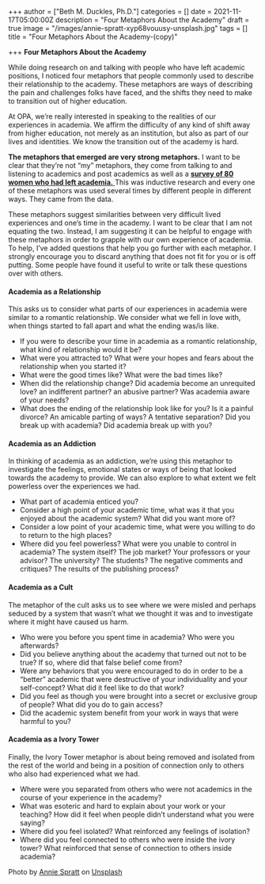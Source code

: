 +++
author = ["Beth M. Duckles, Ph.D."]
categories = []
date = 2021-11-17T05:00:00Z
description = "Four Metaphors About the Academy"
draft = true
image = "/images/annie-spratt-xyp68vouusy-unsplash.jpg"
tags = []
title = "Four Metaphors About the Academy-(copy)"

+++
**Four Metaphors About the Academy**

While doing research on and talking with people who have left academic positions, I noticed four metaphors that people commonly used to describe their relationship to the academy. These metaphors are ways of describing the pain and challenges folks have faced, and the shifts they need to make to transition out of higher education.

At OPA, we’re really interested in speaking to the realities of our experiences in academia. We affirm the difficulty of any kind of shift away from higher education, not merely as an institution, but also as part of our lives and identities. We know the transition out of the academy is hard.

**The metaphors that emerged are very strong metaphors.** I want to be clear that they’re not “my” metaphors, they come from talking to and listening to academics and post academics as well as a [**survey of 80 women who had left academia.** ](https://bethduckles.com/s/What-I-Wish-I-Had-KnownFINAL.pdf)This was inductive research and every one of these metaphors was used several times by different people in different ways. They came from the data.

These metaphors suggest similarities between very difficult lived experiences and one’s time in the academy. I want to be clear that I am not equating the two. Instead, I am suggesting it can be helpful to engage with these metaphors in order to grapple with our own experience of academia. To help, I’ve added questions that help you go further with each metaphor. I strongly encourage you to discard anything that does not fit for you or is off putting. Some people have found it useful to write or talk these questions over with others.

#### **Academia as a Relationship**

This asks us to consider what parts of our experiences in academia were similar to a romantic relationship. We consider what we fell in love with, when things started to fall apart and what the ending was/is like.

* If you were to describe your time in academia as a romantic relationship, what kind of relationship would it be?
* What were you attracted to? What were your hopes and fears about the relationship when you started it?
* What were the good times like? What were the bad times like?
* When did the relationship change? Did academia become an unrequited love? an indifferent partner? an abusive partner? Was academia aware of your needs?
* What does the ending of the relationship look like for you? Is it a painful divorce? An amicable parting of ways? A tentative separation? Did you break up with academia? Did academia break up with you?

#### **Academia as an Addiction**

In thinking of academia as an addiction, we’re using this metaphor to investigate the feelings, emotional states or ways of being that looked towards the academy to provide. We can also explore to what extent we felt powerless over the experiences we had.

* What part of academia enticed you?
* Consider a high point of your academic time, what was it that you enjoyed about the academic system? What did you want more of?
* Consider a low point of your academic time, what were you willing to do to return to the high places?
* Where did you feel powerless? What were you unable to control in academia? The system itself? The job market? Your professors or your advisor? The university? The students? The negative comments and critiques? The results of the publishing process?

#### **Academia as a Cult**

The metaphor of the cult asks us to see where we were misled and perhaps seduced by a system that wasn’t what we thought it was and to investigate where it might have caused us harm.

* Who were you before you spent time in academia? Who were you afterwards?
* Did you believe anything about the academy that turned out not to be true? If so, where did that false belief come from?
* Were any behaviors that you were encouraged to do in order to be a “better” academic that were destructive of your individuality and your self-concept? What did it feel like to do that work?
* Did you feel as though you were brought into a secret or exclusive group of people? What did you do to gain access?
* Did the academic system benefit from your work in ways that were harmful to you?

#### **Academia as a Ivory Tower**

Finally, the Ivory Tower metaphor is about being removed and isolated from the rest of the world and being in a position of connection only to others who also had experienced what we had.

* Where were you separated from others who were not academics in the course of your experience in the academy?
* What was esoteric and hard to explain about your work or your teaching? How did it feel when people didn’t understand what you were saying?
* Where did you feel isolated? What reinforced any feelings of isolation?
* Where did you feel connected to others who were inside the ivory tower? What reinforced that sense of connection to others inside academia?

Photo by [Annie Spratt](https://unsplash.com/@anniespratt?utm_source=unsplash&utm_medium=referral&utm_content=creditCopyText) on [Unsplash](https://unsplash.com/?utm_source=unsplash&utm_medium=referral&utm_content=creditCopyText)